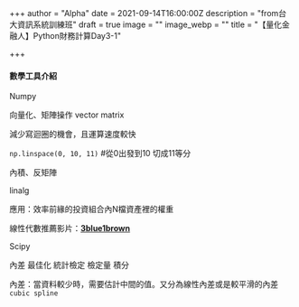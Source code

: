 +++
author = "Alpha"
date = 2021-09-14T16:00:00Z
description = "from台大資訊系統訓練班"
draft = true
image = ""
image_webp = ""
title = "【量化金融人】Python財務計算Day3-1"

+++
#### 數學工具介紹

Numpy 

向量化、矩陣操作 vector matrix

減少寫迴圈的機會，且運算速度較快

`np.linspace(0, 10, 11)`  #從0出發到10 切成11等分

內積、反矩陣

linalg

應用：效率前緣的投資組合內N檔資產裡的權重

線性代數推薦影片：[**3blue1brown**](https://www.youtube.com/playlist?list=PLZHQObOWTQDPD3MizzM2xVFitgF8hE_ab)

Scipy

內差 最佳化 統計檢定 檢定量 積分

內差：當資料較少時，需要估計中間的值。又分為線性內差或是較平滑的內差`cubic spline`